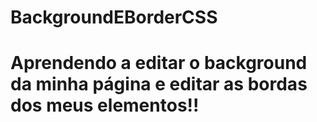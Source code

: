# BackgroundEBorderCSS
# Aprendendo a editar o background da minha página e editar as bordas dos meus elementos!! 
